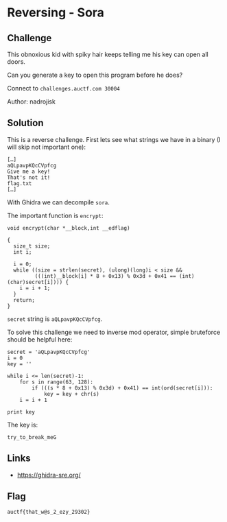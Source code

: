 # Reversing - Sora

## Challenge
This obnoxious kid with spiky hair keeps telling me his key can open all doors.

Can you generate a key to open this program before he does?

Connect to `challenges.auctf.com 30004`

Author: nadrojisk

## Solution
This is a reverse challenge. First lets see what strings we have in a binary (I will skip not important one):
```
[…]
aQLpavpKQcCVpfcg
Give me a key!
That's not it!
flag.txt
[…]
```

With Ghidra we can decompile `sora`.

The important function is `encrypt`:
```
void encrypt(char *__block,int __edflag)

{
  size_t size;
  int i;

  i = 0;
  while ((size = strlen(secret), (ulong)(long)i < size &&
         (((int)__block[i] * 8 + 0x13) % 0x3d + 0x41 == (int)(char)secret[i]))) {
    i = i + 1;
  }
  return;
}
```

`secret` string is `aQLpavpKQcCVpfcg`.

To solve this challenge we need to inverse mod operator, simple bruteforce should be helpful here:
```
secret = 'aQLpavpKQcCVpfcg'
i = 0
key = ''

while i <= len(secret)-1:
    for s in range(63, 128):
        if (((s * 8 + 0x13) % 0x3d) + 0x41) == int(ord(secret[i])):
            key = key + chr(s)
    i = i + 1

print key
```

The key is:
```
try_to_break_meG
```

## Links
* https://ghidra-sre.org/

## Flag
```
auctf{that_w@s_2_ezy_29302}
```
